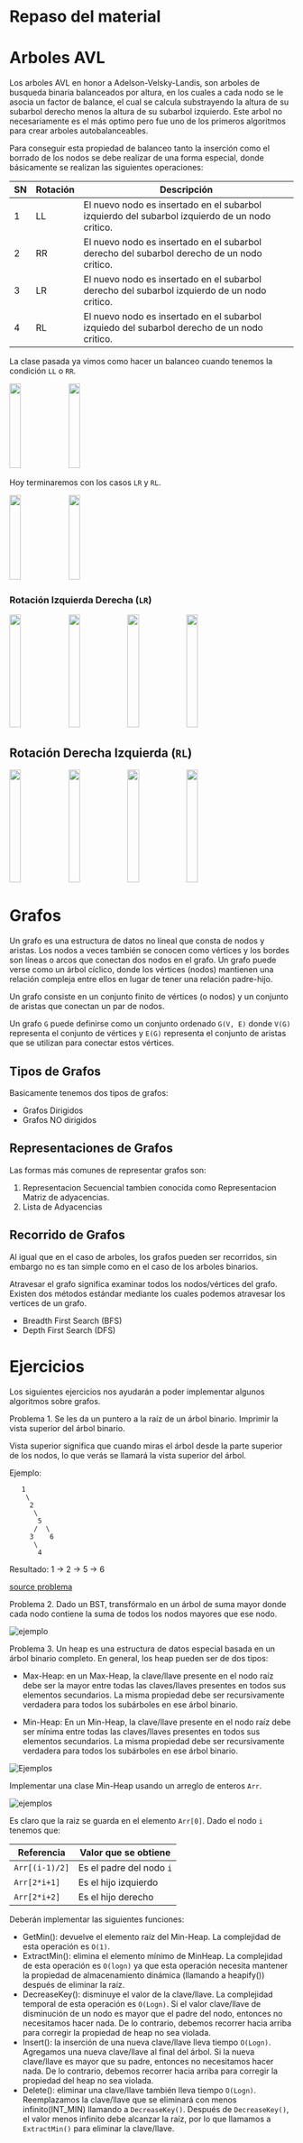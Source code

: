 # Repaso del material

# Arboles AVL 

Los arboles AVL en honor a Adelson-Velsky-Landis, son arboles de busqueda binaria balanceados por altura, en los cuales a cada nodo se le asocia un factor de balance, el cual se calcula substrayendo la altura de su subarbol derecho menos la altura de su subarbol izquierdo. Este arbol no necesariamente es el más optimo pero fue uno de los primeros algoritmos para crear  arboles autobalanceables.

Para conseguir esta propiedad de balanceo tanto la inserción como el borrado de los nodos se debe realizar de una forma especial, donde básicamente se realizan las siguientes operaciones:

|SN|	Rotación|	Descripción|
|---|---|---|
|1|	LL| El nuevo nodo es insertado en el subarbol izquierdo del subarbol izquierdo de un nodo critico.|
|2|	RR| El nuevo nodo es insertado en el subarbol derecho del subarbol derecho de un nodo critico.|
|3|	LR| El nuevo nodo es insertado en el subarbol derecho del subarbol izquierdo de un nodo critico.|
|4|	RL| El nuevo nodo es insertado en el subarbol izquiedo del subarbol derecho de un nodo critico.|



La clase pasada ya vimos como hacer un balanceo cuando tenemos la condición `LL` o `RR`.

<img width="20%" height="150" src="images/avl_LL.png"/>

<img width="20%" height="150" src="images/avl_RR.png"/>

Hoy terminaremos con los casos `LR` y `RL`.

<img width="20%" height="150" src="images/right_subtree_of_left_subtree.jpg"/>

<img width="20%" height="150" src="images/left_subtree_of_right_subtree.jpg"/>




### Rotación Izquierda Derecha (`LR`)

<img width="20%" height="200" src="images/right_subtree_of_left_subtree.jpg"/> 
<img width="20%" height="200" src="images/subtree_left_rotation.jpg"/> 
<img width="20%" height="200" src="images/left_unbalanced_tree.jpg"/> 
<img width="20%" height="200" src="images/right_rotation.jpg"/> 


## Rotación Derecha Izquierda (`RL`)

<img width="20%" height="200" src="images/left_subtree_of_right_subtree.jpg"/> 
<img width="20%" height="200" src="images/subtree_right_rotation.jpg"/> 
<img width="20%" height="200" src="images/right_unbalanced_tree.jpg"/> 
<img width="20%" height="200" src="images/left_rotation.jpg"/> 

# Grafos

Un grafo es una estructura de datos no lineal que consta de nodos y aristas. Los nodos a veces también se conocen como vértices y los bordes son líneas o arcos que conectan dos nodos en el grafo. Un grafo puede verse como un árbol cíclico, donde los vértices (nodos) mantienen una relación compleja entre ellos en lugar de tener una relación padre-hijo.

Un grafo consiste en un conjunto finito de vértices (o nodos) y un conjunto de aristas que conectan un par de nodos.

Un grafo `G` puede definirse como un conjunto ordenado `G(V, E)` donde `V(G)` representa el conjunto de vértices y `E(G)` representa el conjunto de aristas que se utilizan para conectar estos vértices.

## Tipos de Grafos

Basicamente tenemos dos tipos de grafos:
- Grafos Dirigidos
- Grafos NO dirigidos

## Representaciones de Grafos

Las formas más comunes de representar grafos son:
1. Representacion Secuencial tambien conocida como Representacion Matriz de adyacencias.
2. Lista de Adyacencias

## Recorrido de Grafos

Al igual que en el caso de arboles, los grafos pueden ser recorridos, sin embargo no es tan simple como en el caso de los arboles binarios.

Atravesar el grafo significa examinar todos los nodos/vértices del grafo. Existen dos métodos estándar mediante los cuales podemos atravesar los vertices de un grafo. 

- Breadth First Search (BFS)
- Depth First Search (DFS)


# Ejercicios

Los siguientes ejercicios nos ayudarán a poder implementar algunos algoritmos sobre grafos.

Problema 1. Se les da un puntero a la raíz de un árbol binario. Imprimir la vista superior del árbol binario.

Vista superior significa que cuando miras el árbol desde la parte superior de los nodos, lo que verás se llamará la vista superior del árbol. 

Ejemplo:
```
   1
    \
     2
      \
       5
      /  \
     3    6
      \
       4
```
Resultado: 1 -> 2 -> 5 -> 6

[source problema](https://www.hackerrank.com/challenges/tree-top-view/problem)


Problema 2. Dado un BST, transfórmalo en un árbol de suma mayor donde cada nodo contiene la suma de todos los nodos mayores que ese nodo.

![ejemplo](images/sumTree.png)

Problema 3. Un heap es una estructura de datos especial basada en un árbol binario completo. En general, los heap pueden ser de dos tipos:

- Max-Heap: en un Max-Heap, la clave/llave presente en el nodo raíz debe ser la mayor entre todas las claves/llaves presentes en todos sus elementos secundarios. La misma propiedad debe ser recursivamente verdadera para todos los subárboles en ese árbol binario.

- Min-Heap: En un Min-Heap, la clave/llave presente en el nodo raíz debe ser mínima entre todas las claves/llaves presentes en todos sus elementos secundarios. La misma propiedad debe ser recursivamente verdadera para todos los subárboles en ese árbol binario.


![Ejemplos](images/MinHeapAndMaxHeap.png)

Implementar una clase Min-Heap usando un arreglo de enteros `Arr`. 

![ejemplos](images/binaryheap.png)

Es claro que la raiz se guarda en el elemento `Arr[0]`.
Dado el nodo `i` tenemos que:

|Referencia|Valor que se obtiene|
|---|---|
|`Arr[(i-1)/2]`|Es el padre del nodo `i`|
|`Arr[2*i+1]`|Es el hijo izquierdo|
|`Arr[2*i+2]`|Es el hijo derecho|

Deberán implementar las siguientes funciones: 
- GetMin(): devuelve el elemento raíz del Min-Heap. La complejidad de esta operación es `O(1)`.
- ExtractMin(): elimina el elemento mínimo de MinHeap. La complejidad  de esta operación es `O(logn)` ya que esta operación necesita mantener la propiedad de almacenamiento dinámica (llamando a heapify()) después de eliminar la raíz.
- DecreaseKey(): disminuye el valor de la clave/llave. La complejidad temporal de esta operación es `O(Logn)`. Si el valor clave/llave de disminución de un nodo es mayor que el padre del nodo, entonces no necesitamos hacer nada. De lo contrario, debemos recorrer hacia arriba para corregir la propiedad de heap no sea violada.
- Insert(): la inserción de una nueva clave/llave lleva tiempo `O(Logn)`. Agregamos una nueva clave/llave al final del árbol. Si la nueva clave/llave es mayor que su padre, entonces no necesitamos hacer nada. De lo contrario, debemos recorrer hacia arriba para corregir la propiedad del heap no sea violada.
- Delete(): eliminar una clave/llave también lleva tiempo `O(Logn)`. Reemplazamos la clave/llave que se eliminará con menos infinito(INT_MIN) llamando a `DecreaseKey()`. Después de `DecreaseKey()`, el valor menos infinito debe alcanzar la raíz, por lo que llamamos a `ExtractMin()` para eliminar la clave/llave.

